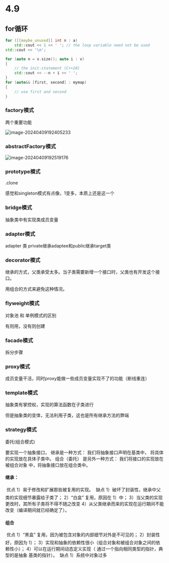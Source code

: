 # 4.9

## for循环

```c++
for ([[maybe_unused]] int n : a)
    std::cout << 1 << ' '; // the loop variable need not be used
std::cout << '\n';

for (auto n = v.size(); auto i : v)
{
    // the init-statement (C++20)
    std::cout << --n + i << ' ';
}
for (auto&& [first, second] : mymap)
{
    // use first and second
}
```

### factory模式

两个重要功能

![image-20240409192405233](C:\Users\HAOSHENGLI\AppData\Roaming\Typora\typora-user-images\image-20240409192405233.png)

### abstractFactory模式

![image-20240409192519176](C:\Users\HAOSHENGLI\AppData\Roaming\Typora\typora-user-images\image-20240409192519176.png)

### prototype模式

.clone

感觉和singleton模式有点像，1变多，本质上还是这一个

### bridge模式

抽象类中有实现类成员变量

### adapter模式

adapter 类 private继承adaptee和public继承target类

### decorator模式

继承的方式，父类承受太多。当子类需要新增一个接口时，父类也有开发这个接口。

用组合的方式来避免这种情况。

### flyweight模式

对象池  和 单例模式的区别

有则用，没有则创建

### facade模式

拆分步骤

### proxy模式

成员变量干活，同时proxy能做一些成员变量实现不了的功能（断线重连）

### template模式

抽象类有掌控权，实现的算法函数在子类进行

但是抽象类的变体，无法利用子类，这也是所有继承方法的弊端

### strategy模式

委托(组合模式)

要实现一个抽象接口， 继承是一种方式： 我们将抽象接口声明在基类中， 将具体
的实现放在具体子类中。 组合（委托） 是另外一种方式： 我们将接口的实现放在被组合对象
中，将抽象接口放在组合类中。  

####  继承：
 优点
1）易于修改和扩展那些被复用的实现。
 缺点
1）破坏了封装性，继承中父类的实现细节暴露给子类了；
2）“白盒” 复用，原因在 1）中；
3）当父类的实现更改时，其所有子类将不得不随之改变
4）从父类继承而来的实现在运行期间不能改变（编译期间就已经确定了）。  

####  组合
 优点
1）“黑盒” 复用，因为被包含对象的内部细节对外是不可见的；
2）封装性好，原因为 1）；
3）实现和抽象的依赖性很小（组合对象和被组合对象之间的依赖性小）；
4）可以在运行期间动态定义实现（ 通过一个指向相同类型的指针，典型的是抽象
基类的指针）。
 缺点
1）系统中对象过多  
